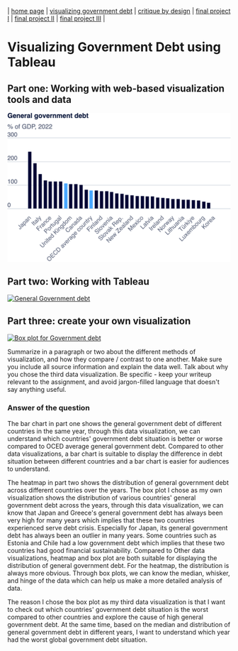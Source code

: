 | [home page](https://dashuai77.github.io/Portfolio/) | [visualizing government debt](visualizing-government-debt.md) | [critique by design](Critique-by-Design-with-Tableau.md) | [final project I](final-project-part-one-Ziyi.md) | [final project II](final-project-part-two-Ziyi.md) | [final project III](final-project-part-three-Ziyi.md) |
# Visualizing Government Debt using Tableau

## Part one: Working with web-based visualization tools and data

![A picture](General-Government-debt.png)

## Part two: Working with Tableau

<div class='tableauPlaceholder' id='viz1726003575300' style='position: relative'><noscript><a href='#'><img alt='General Government debt ' src='https:&#47;&#47;public.tableau.com&#47;static&#47;images&#47;Ge&#47;GeneralGovernmentdebt_1&#47;GeneralGovernmentdebt&#47;1_rss.png' style='border: none' /></a></noscript><object class='tableauViz'  style='display:none;'><param name='host_url' value='https%3A%2F%2Fpublic.tableau.com%2F' /> <param name='embed_code_version' value='3' /> <param name='site_root' value='' /><param name='name' value='GeneralGovernmentdebt_1&#47;GeneralGovernmentdebt' /><param name='tabs' value='no' /><param name='toolbar' value='yes' /><param name='static_image' value='https:&#47;&#47;public.tableau.com&#47;static&#47;images&#47;Ge&#47;GeneralGovernmentdebt_1&#47;GeneralGovernmentdebt&#47;1.png' /> <param name='animate_transition' value='yes' /><param name='display_static_image' value='yes' /><param name='display_spinner' value='yes' /><param name='display_overlay' value='yes' /><param name='display_count' value='yes' /><param name='language' value='en-US' /><param name='filter' value='publish=yes' /></object></div>                
<script type='text/javascript'>                    
           var divElement = document.getElementById('viz1726003575300');                    
           var vizElement = divElement.getElementsByTagName('object')[0];                    
           vizElement.style.width='100%';vizElement.style.height=(divElement.offsetWidth*0.75)+'px';                    
           var scriptElement = document.createElement('script');                    
           scriptElement.src = 'https://public.tableau.com/javascripts/api/viz_v1.js';  
           vizElement.parentNode.insertBefore(scriptElement, vizElement);                
</script>

## Part three: create your own visualization

<div class='tableauPlaceholder' id='viz1726003709539' style='position: relative'><noscript><a href='#'><img alt='Box plot for Government debt ' src='https:&#47;&#47;public.tableau.com&#47;static&#47;images&#47;Ge&#47;GeneralGovernmentdebt_1&#47;BoxplotforGovernmentdebt&#47;1_rss.png' style='border: none' /></a></noscript><object class='tableauViz'  style='display:none;'><param name='host_url' value='https%3A%2F%2Fpublic.tableau.com%2F' /> <param name='embed_code_version' value='3' /> <param name='site_root' value='' /><param name='name' value='GeneralGovernmentdebt_1&#47;BoxplotforGovernmentdebt' /><param name='tabs' value='no' /><param name='toolbar' value='yes' /><param name='static_image' value='https:&#47;&#47;public.tableau.com&#47;static&#47;images&#47;Ge&#47;GeneralGovernmentdebt_1&#47;BoxplotforGovernmentdebt&#47;1.png' /> <param name='animate_transition' value='yes' /><param name='display_static_image' value='yes' /><param name='display_spinner' value='yes' /><param name='display_overlay' value='yes' /><param name='display_count' value='yes' /><param name='language' value='en-US' /><param name='filter' value='publish=yes' /></object></div>                
<script type='text/javascript'>                    
           var divElement = document.getElementById('viz1726003709539');                    
           var vizElement = divElement.getElementsByTagName('object')[0];                    
           vizElement.style.width='100%';vizElement.style.height=(divElement.offsetWidth*0.75)+'px';                    
           var scriptElement = document.createElement('script');                    
           scriptElement.src = 'https://public.tableau.com/javascripts/api/viz_v1.js';   
           vizElement.parentNode.insertBefore(scriptElement, vizElement);                
</script>

Summarize in a paragraph or two about the different methods of visualization, and how they compare / contrast to one another. Make sure you include all source information and explain the data well.  Talk about why you chose the third data visualization.  Be specific - keep your writeup relevant to the assignment, and avoid jargon-filled language that doesn't say anything useful.

### Answer of the question
The bar chart in part one shows the general government debt of different countries in the same year, through this data visualization, we can understand which countries' government debt situation is better or worse compared to OCED average general government debt. Compared to other data visualizations, a bar chart is suitable to display the difference in debt situation between different countries and a bar chart is easier for audiences to understand.

The heatmap in part two shows the distribution of general government debt across different countries over the years. The box plot I chose as my own visualization shows the distribution of various countries' general government debt across the years, through this data visualization, we can know that Japan and Greece's general government debt has always been very high for many years which implies that these two countries experienced serve debt crisis. Especially for Japan, its general government debt has always been an outlier in many years. Some countries such as Estonia and Chile had a low government debt which implies that these two countries had good financial sustainability. Compared to Other data visualizations, heatmap and box plot are both suitable for displaying the distribution of general government debt. For the heatmap, the distribution is always more obvious. Through box plots, we can know the median, whisker, and hinge of the data which can help us make a more detailed analysis of data.

The reason I chose the box plot as my third data visualization is that I want to check out which countries' government debt situation is the worst compared to other countries and explore the cause of high general government debt. At the same time, based on the median and distribution of general government debt in different years, I want to understand which year had the worst global government debt situation.






